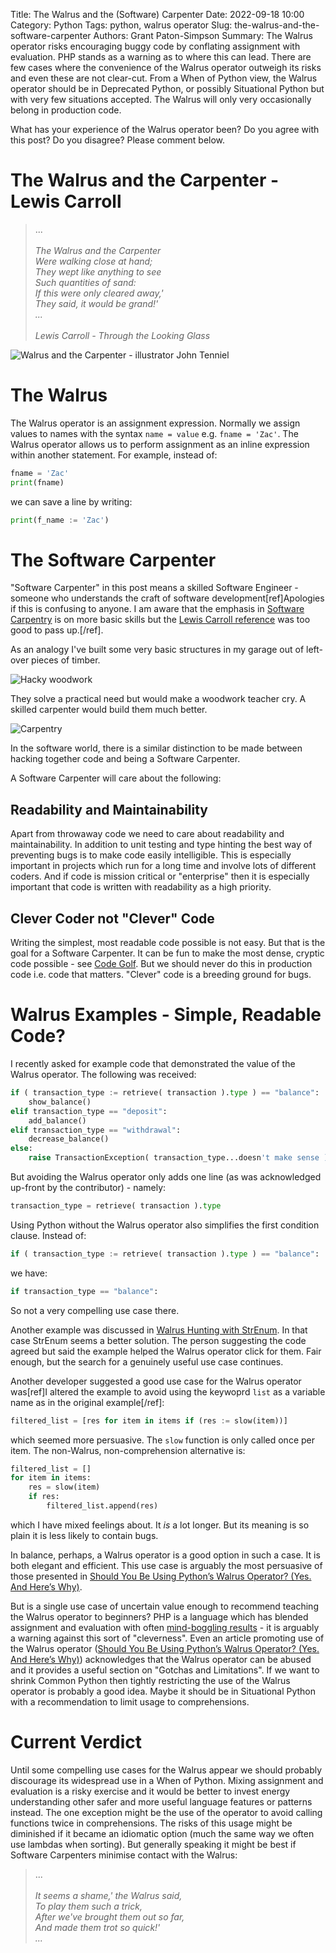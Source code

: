 Title: The Walrus and the (Software) Carpenter
Date: 2022-09-18 10:00
Category: Python
Tags: python, walrus operator
Slug: the-walrus-and-the-software-carpenter
Authors: Grant Paton-Simpson
Summary: The Walrus operator risks encouraging buggy code by conflating assignment with evaluation. PHP stands as a warning as to where this can lead. There are few cases where the convenience of the Walrus operator outweigh its risks and even these are not clear-cut. From a When of Python view, the Walrus operator should be in Deprecated Python, or possibly Situational Python but with very few situations accepted. The Walrus will only very occasionally belong in production code.

What has your experience of the Walrus operator been? Do you agree with this post? Do you disagree? Please comment below.

The Walrus and the Carpenter - Lewis Carroll
============================================

> ...
*<br><br>The Walrus and the Carpenter
<br>    Were walking close at hand;
<br>They wept like anything to see
<br>    Such quantities of sand:
<br>If this were only cleared away,'
<br>    They said, it would be grand!'
<br>...
<br><br>Lewis Carroll - Through the Looking Glass*

![Walrus and the Carpenter - illustrator John Tenniel](images/walrus_and_carpenter.jpg)

The Walrus
==========

The Walrus operator is an assignment expression. Normally we assign values to names with the syntax `name = value` e.g. `fname = 'Zac'`. The Walrus operator allows us to perform assignment as an inline expression within another statement. For example, instead of:

```python
fname = 'Zac'
print(fname)
```
we can save a line by writing:

```python
print(f_name := 'Zac')
```

The Software Carpenter
======================

"Software Carpenter" in this post means a skilled Software Engineer - someone who understands the craft of software development[ref]Apologies if this is confusing to anyone. I am aware that the emphasis in [Software Carpentry](https://www.software.ac.uk/programmes-events/carpentries/software-carpentry) is on more basic skills but the [Lewis Carroll reference](https://www.poetryfoundation.org/poems/43914/the-walrus-and-the-carpenter-56d222cbc80a9) was too good to pass up.[/ref].

As an analogy I've built some very basic structures in my garage out of left-over pieces of timber.

![Hacky woodwork](images/hacky_woodwork.jpg)

They solve a practical need but would make a woodwork teacher cry. A skilled carpenter would build them much better.

![Carpentry](images/carpentry.jpg)

In the software world, there is a similar distinction to be made between hacking together code and being a Software Carpenter.

A Software Carpenter will care about the following:

Readability and Maintainability
-------------------------------

Apart from throwaway code we need to care about readability and maintainability. In addition to unit testing and type hinting the best way of preventing bugs is to make code easily intelligible. This is especially important in projects which run for a long time and involve lots of different coders. And if code is mission critical or "enterprise" then it is especially important that code is written with readability as a high priority.

Clever Coder not "Clever" Code
------------------------------

Writing the simplest, most readable code possible is not easy. But that is the goal for a Software Carpenter. It can be fun to make the most dense, cryptic code possible - see [Code Golf](https://code.golf/). But we should never do this in production code i.e. code that matters. "Clever" code is a breeding ground for bugs.

Walrus Examples - Simple, Readable Code?
========================================

I recently asked for example code that demonstrated the value of the Walrus operator. The following was received:

```python
if ( transaction_type := retrieve( transaction ).type ) == "balance":
    show_balance()
elif transaction_type == "deposit":
    add_balance()
elif transaction_type == "withdrawal":
    decrease_balance()
else:
    raise TransactionException( transaction_type...doesn't make sense )
```

But avoiding the Walrus operator only adds one line (as was acknowledged up-front by the contributor) - namely:

```python
transaction_type = retrieve( transaction ).type
```

Using Python without the Walrus operator also simplifies the first condition clause. Instead of:

```python
if ( transaction_type := retrieve( transaction ).type ) == "balance":
```

we have:

```python
if transaction_type == "balance":
```

So not a very compelling use case there.

Another example was discussed in [Walrus Hunting with StrEnum](https://when-of-python.github.io/blog/walrus-hunting-with-strenum.html). In that case StrEnum seems a better solution. The person suggesting the code agreed but said the example helped the Walrus operator click for them. Fair enough, but the search for a genuinely useful use case continues.

Another developer suggested a good use case for the Walrus operator was[ref]I altered the example to avoid using the keywoprd `list` as a variable name as in the original example[/ref]:

```python
filtered_list = [res for item in items if (res := slow(item))]
```

which seemed more persuasive. The `slow` function is only called once per item. The non-Walrus, non-comprehension alternative is:

```python
filtered_list = []
for item in items:
    res = slow(item)
    if res:
        filtered_list.append(res)
```

which I have mixed feelings about. It *is* a lot longer. But its meaning is so plain it is less likely to contain bugs.

In balance, perhaps, a Walrus operator is a good option in such a case. It is both elegant and efficient. This use case is arguably the most persuasive of those presented in [Should You Be Using Python’s Walrus Operator? (Yes. And Here’s Why)](https://scribe.rip/should-you-be-using-pythons-walrus-operator-yes-and-here-s-why-36297be16907).

But is a single use case of uncertain value enough to recommend teaching the Walrus operator to beginners? PHP is a language which has blended assignment and evaluation with often [mind-boggling results](https://www.php.net/manual/en/language.operators.logical.php) - it is arguably a warning against this sort of "cleverness". Even an article promoting use of the Walrus operator ([Should You Be Using Python’s Walrus Operator? (Yes. And Here’s Why)](https://scribe.rip/should-you-be-using-pythons-walrus-operator-yes-and-here-s-why-36297be16907)) acknowledges that the Walrus operator can be abused and it provides a useful section on "Gotchas and Limitations". If we want to shrink Common Python then tightly restricting the use of the Walrus operator is probably a good idea. Maybe it should be in Situational Python with a recommendation to limit usage to comprehensions.

Current Verdict
===============

Until some compelling use cases for the Walrus appear we should probably discourage its widespread use in a When of Python. Mixing assignment and evaluation is a risky exercise and it would be better to invest energy understanding other safer and more useful language features or patterns instead. The one exception might be the use of the operator to avoid calling functions twice in comprehensions. The risks of this usage might be diminished if it became an idiomatic option (much the same way we often use lambdas when sorting). But generally speaking it might be best if Software Carpenters minimise contact with the Walrus:

> ...
*<br><br>It seems a shame,' the Walrus said,
<br>      To play them such a trick,
<br>After we've brought them out so far,
<br>      And made them trot so quick!'
<br>...*
